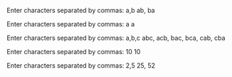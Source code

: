 Enter characters separated by commas: a,b
ab, ba

Enter characters separated by commas: a
a

Enter characters separated by commas: a,b,c
abc, acb, bac, bca, cab, cba

Enter characters separated by commas: 10
10

Enter characters separated by commas: 2,5
25, 52
